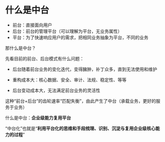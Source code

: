# 什么是中台

- 前台：直接面向用户
- 后台：前台的管理平台（可以理解为平台，无业务属性）
- 平台：为了快速响应用户的需求，把相同业务抽象为平台，不同的业务

那什么是中台？

先看目前的前台、后台模式有什么问题：

- 后台随着前台业务的变化迭代，变得臃肿，补丁众多，直到无法使用和维护

- 重构成本大：核心数据、安全、审计、法规、稳定性、等等
- 后台变动成本大，无法满足前台业务的灵活性

这种“前台+后台”的齿轮速率“匹配失衡”，由此产生了中台（承载业务，更好的服务于业务）

什么是中台：**企业级能力复用平台**

“中台化”也就是“**利用平台化的思维和手段梳理、识别、沉淀与复用企业级核心能力的过程**”


